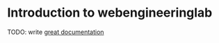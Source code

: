 # Introduction to webengineeringlab

TODO: write [great documentation](http://jacobian.org/writing/what-to-write/)
